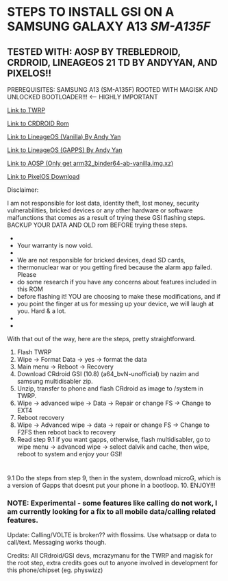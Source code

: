 # STEPS TO INSTALL GSI ON A SAMSUNG GALAXY A13 *SM-A135F*
## TESTED WITH: AOSP BY TREBLEDROID, CRDROID, LINEAGEOS 21 TD BY ANDYYAN, AND PIXELOS!!
PREREQUISITES: SAMSUNG A13 (SM-A135F) ROOTED WITH MAGISK AND UNLOCKED BOOTLOADER!!! <-- HIGHLY IMPORTANT



[Link to TWRP](https://xdaforums.com/t/recovery-twrp-3-6-11-unofficial-for-samsung-a135f-a13.4485961/)

[Link to CRDROID Rom](https://github.com/naz664/crDroid_gsi/releases)

[Link to LineageOS (Vanilla) By Andy Yan](https://sourceforge.net/projects/andyyan-gsi/files/lineage-21-td/lineage-21.0-20241118-UNOFFICIAL-a64_bvS.img.gz/download)

[Link to LineageOS (GAPPS) By Andy Yan](https://sourceforge.net/projects/andyyan-gsi/files/lineage-21-td/lineage-21.0-20241118-UNOFFICIAL-a64_bgN-signed.img.gz/download)

[Link to AOSP (Only get arm32_binder64-ab-vanilla.img.xz)](https://github.com/TrebleDroid/treble_experimentations/releases)

[Link to PixelOS Download](https://master.dl.sourceforge.net/project/thegsis/PixelOS/02032023/PixelOS-13-a64_bgN-UNOFFICIAL.img.xz?viasf=1)

Disclaimer:

I am not responsible for lost data, identity theft, lost money, security vulnerabilities, bricked devices or any other hardware or software malfunctions that comes as a result of trying these GSI flashing steps.
BACKUP YOUR DATA AND OLD rom BEFORE trying these steps.

 *
 * Your warranty is now void.
 *
 * We are not responsible for bricked devices, dead SD cards,
 * thermonuclear war or you getting fired because the alarm app failed. Please
 * do some research if you have any concerns about features included in this ROM
 * before flashing it! YOU are choosing to make these modifications, and if
 * you point the finger at us for messing up your device, we will laugh at you. Hard & a lot.
 *
 *

With that out of the way, here are the steps, pretty straightforward.

1. Flash TWRP
2. Wipe -> Format Data -> yes -> format the data
3. Main menu -> Reboot -> Recovery
4. Download CRdroid GSI (10.8) (a64_bvN-unofficial) by nazim and samsung multidisabler zip.
5. Unzip, transfer to phone and flash CRdroid as image to /system in TWRP.
6. Wipe -> advanced wipe -> Data -> Repair or change FS -> Change to EXT4
7. Reboot recovery
8. Wipe -> Advanced wipe -> data -> repair or change FS -> Change to F2FS then reboot back to recovery
9. Read step 9.1 if you want gapps, otherwise, flash multidisabler, go to wipe menu -> advanced wipe -> select dalvik and cache, then wipe, reboot to system and enjoy your GSI!
# 
9.1 Do the steps from step 9, then in the system, download microG, which is a version of Gapps that doesnt put your phone in a bootloop.
10. ENJOY!!!

### NOTE: Experimental - some features like calling do not work, I am currently looking for a fix to all mobile data/calling related features. 
Update: Calling/VOLTE is broken?? with flossims. Use whatsapp or data to call/text. Messaging works though.

Credits: All CRdroid/GSI devs, mcrazymanu for the TWRP and magisk for the root step, extra credits goes out to anyone involved in development for this phone/chipset (eg. physwizz)
